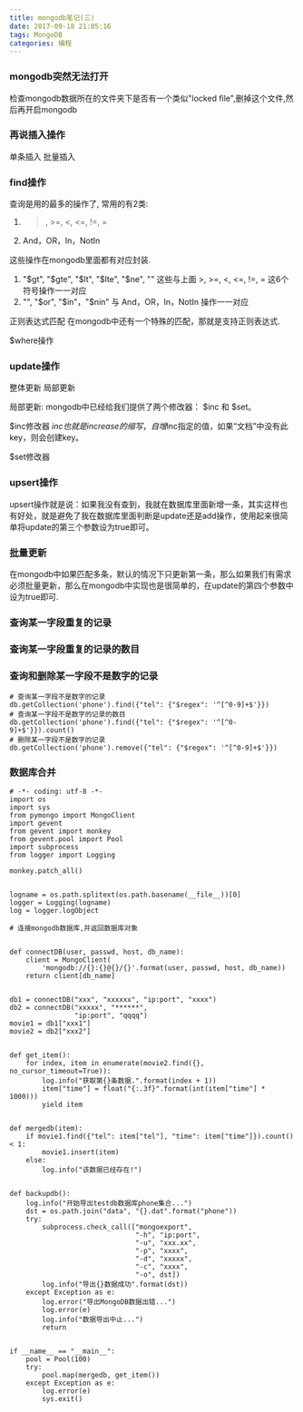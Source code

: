 ```yaml
---
title: mongodb笔记(三)
date: 2017-09-18 21:05:16
tags: MongoDB
categories: 编程
---
```


### mongodb突然无法打开
检查mongodb数据所在的文件夹下是否有一个类似"locked file",删掉这个文件,然后再开启mongodb

### 再说插入操作
单条插入
批量插入

### find操作
查询是用的最多的操作了, 常用的有2类:
1. >, >=, <, <=, !=, =
2. And，OR，In，NotIn

这些操作在mongodb里面都有对应封装.
1. "$gt", "$gte", "$lt", "$lte", "$ne", "" 
这些与上面 >, >=, <, <=, !=, = 这6个符号操作一一对应
2. "", "$or", "$in"，"$nin"
与 And，OR，In，NotIn 操作一一对应

正则表达式匹配
在mongodb中还有一个特殊的匹配，那就是支持正则表达式.

$where操作

### update操作
整体更新
局部更新

局部更新:
mongodb中已经给我们提供了两个修改器： $inc 和 $set。

$inc修改器
$inc也就是increase的缩写，自增$inc指定的值，如果“文档”中没有此key，则会创建key。

$set修改器


### upsert操作
upsert操作就是说：如果我没有查到，我就在数据库里面新增一条，其实这样也有好处，就是避免了我在数据库里面判断是update还是add操作，使用起来很简单将update的第三个参数设为true即可。

### 批量更新
在mongodb中如果匹配多条，默认的情况下只更新第一条，那么如果我们有需求必须批量更新，那么在mongodb中实现也是很简单的，在update的第四个参数中设为true即可.


### 查询某一字段重复的记录


### 查询某一字段重复的记录的数目



### 查询和删除某一字段不是数字的记录
```
# 查询某一字段不是数字的记录
db.getCollection('phone').find({"tel": {"$regex": '^[^0-9]+$'}})
# 查询某一字段不是数字的记录的数目
db.getCollection('phone').find({"tel": {"$regex": '^[^0-9]+$'}}).count()
# 删除某一字段不是数字的记录
db.getCollection('phone').remove({"tel": {"$regex": '^[^0-9]+$'}})
```

### 数据库合并

```
# -*- coding: utf-8 -*-
import os
import sys
from pymongo import MongoClient
import gevent
from gevent import monkey
from gevent.pool import Pool
import subprocess
from logger import Logging

monkey.patch_all()


logname = os.path.splitext(os.path.basename(__file__))[0]
logger = Logging(logname)
log = logger.logObject

# 连接mongodb数据库,并返回数据库对象


def connectDB(user, passwd, host, db_name):
    client = MongoClient(
        'mongodb://{}:{}@{}/{}'.format(user, passwd, host, db_name))
    return client[db_name]


db1 = connectDB("xxx", "xxxxxx", "ip:port", "xxxx")
db2 = connectDB("xxxxx", "******",
                "ip:port", "qqqq")
movie1 = db1["xxx1"]
movie2 = db2["xxx2"]


def get_item():
    for index, item in enumerate(movie2.find({}, no_cursor_timeout=True)):
        log.info("获取第{}条数据.".format(index + 1))
        item["time"] = float("{:.3f}".format(int(item["time"] * 1000)))
        yield item


def mergedb(item):
    if movie1.find({"tel": item["tel"], "time": item["time"]}).count() < 1:
        movie1.insert(item)
    else:
        log.info("该数据已经存在!")


def backupdb():
    log.info("开始导出testdb数据库phone集合...")
    dst = os.path.join("data", "{}.dat".format("phone"))
    try:
        subprocess.check_call(["mongoexport",
                               "-h", "ip:port",
                               "-u", "xxx.xx",
                               "-p", "xxxx",
                               "-d", "xxxxx",
                               "-c", "xxxx",
                               "-o", dst])
        log.info("导出{}数据成功".format(dst))
    except Exception as e:
        log.error("导出MongoDB数据出错...")
        log.error(e)
        log.info("数据导出中止...")
        return


if __name__ == "__main__":
    pool = Pool(100)
    try:
        pool.map(mergedb, get_item())
    except Exception as e:
        log.error(e)
        sys.exit()

```
